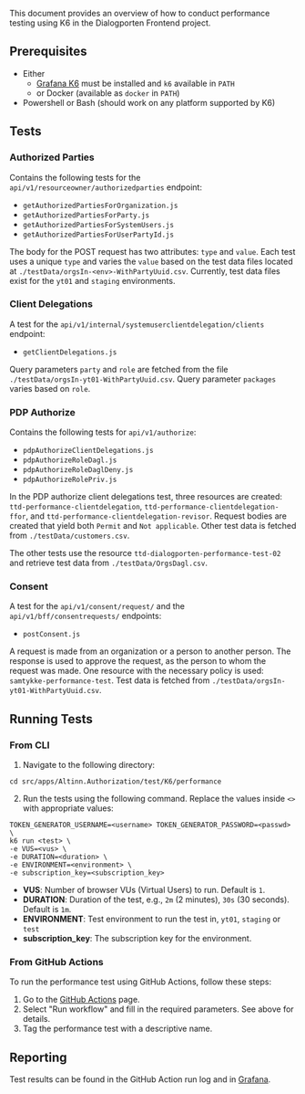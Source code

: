  This document provides an overview of how to conduct performance testing using K6 in the Dialogporten Frontend project.

  ## Prerequisites
  * Either
    * [Grafana K6](https://k6.io/) must be installed and `k6` available in `PATH` 
    * or Docker (available as `docker` in `PATH`)
  * Powershell or Bash (should work on any platform supported by K6)

  ## Tests
  ### Authorized Parties
  Contains the following tests for the `api/v1/resourceowner/authorizedparties` endpoint:
  * `getAuthorizedPartiesForOrganization.js`
  * `getAuthorizedPartiesForParty.js`
  * `getAuthorizedPartiesForSystemUsers.js`
  * `getAuthorizedPartiesForUserPartyId.js`

  The body for the POST request has two attributes: `type` and `value`. Each test uses a unique `type` and varies the `value` based on the test data files located at `./testData/orgsIn-<env>-WithPartyUuid.csv`. Currently, test data files exist for the `yt01` and `staging` environments. 

  ### Client Delegations
  A test for the `api/v1/internal/systemuserclientdelegation/clients` endpoint:
  * `getClientDelegations.js`

  Query parameters `party` and `role` are fetched from the file `./testData/orgsIn-yt01-WithPartyUuid.csv`. Query parameter `packages` varies based on `role`.

  ### PDP Authorize
  Contains the following tests for `api/v1/authorize`:
  * `pdpAuthorizeClientDelegations.js`
  * `pdpAuthorizeRoleDagl.js`
  * `pdpAuthorizeRoleDaglDeny.js`
  * `pdpAuthorizeRolePriv.js`

  In the PDP authorize client delegations test, three resources are created: `ttd-performance-clientdelegation`, `ttd-performance-clientdelegation-ffor`, and `ttd-performance-clientdelegation-revisor`. Request bodies are created that yield both `Permit` and `Not applicable`. Other test data is fetched from `./testData/customers.csv`.

  The other tests use the resource `ttd-dialogporten-performance-test-02` and retrieve test data from `./testData/OrgsDagl.csv`.

  ### Consent
  A test for the `api/v1/consent/request/` and the `api/v1/bff/consentrequests/` endpoints:
  * `postConsent.js`

  A request is made from an organization or a person to another person. The response is used to approve the request, as the person to whom the request was made. One resource with the necessary policy is used: `samtykke-performance-test`. Test data is fetched from `./testData/orgsIn-yt01-WithPartyUuid.csv`.

  ## Running Tests
  ### From CLI
  1. Navigate to the following directory:
  ```shell
  cd src/apps/Altinn.Authorization/test/K6/performance
  ```
  2. Run the tests using the following command. Replace the values inside `<>` with appropriate values:
  ```shell
  TOKEN_GENERATOR_USERNAME=<username> TOKEN_GENERATOR_PASSWORD=<passwd> \
  k6 run <test> \
  -e VUS=<vus> \
  -e DURATION=<duration> \
  -e ENVIRONMENT=<environment> \
  -e subscription_key=<subscription_key>
  ```
  * **VUS**: Number of browser VUs (Virtual Users) to run. Default is `1`.
  * **DURATION**: Duration of the test, e.g., `2m` (2 minutes), `30s` (30 seconds). Default is `1m`.
  * **ENVIRONMENT**: Test environment to run the test in, `yt01`, `staging` or `test`
  * **subscription_key**: The subscription key for the environment.

  ### From GitHub Actions
  To run the performance test using GitHub Actions, follow these steps:
  1. Go to the [GitHub Actions](https://github.com/altinn/dialogporten-frontend/actions/workflows/run-performance-tests.yml) page.
  2. Select "Run workflow" and fill in the required parameters. See above for details.
  3. Tag the performance test with a descriptive name.

  ## Reporting
  Test results can be found in the GitHub Action run log and in [Grafana](https://altinn-grafana-test-b2b8dpdkcvfuhfd3.eno.grafana.azure.com/d/ccbb2351-2ae2-462f-ae0e-f2c893ad1028/k6-prometheus?orgId=1&from=now-30m&to=now&timezone=browser&var-DS_PROMETHEUS=k6tests-amw&var-namespace=&var-testid=$__all&var-quantile_stat=p99&var-adhoc_filter=&refresh=30s). 